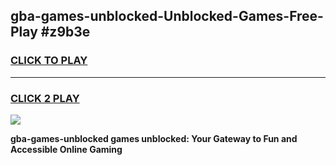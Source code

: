 
## gba-games-unblocked-Unblocked-Games-Free-Play #z9b3e
<h3>
<a href="https://us.freeplayer.one?title=gba-games-unblocked&ref=9M">CLICK TO PLAY</a></h3>
<hr>

<h3>
<a href="https://us.freeplayer.one?title=gba-games-unblocked&ref=9M">CLICK 2 PLAY</a>
  
</h3>

<a href="https://us.freeplayer.one?title=gba-games-unblocked&ref=9M"><img src="https://clearcache.store/games.png"></a>


**gba-games-unblocked games unblocked: Your Gateway to Fun and Accessible Online Gaming**
